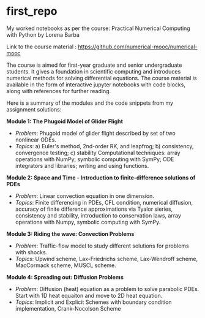 # first_repo
My worked notebooks as per the course: Practical Numerical Computing with Python by Lorena Barba

Link to the course material : https://github.com/numerical-mooc/numerical-mooc

The course is aimed for first-year graduate and senior undergraduate students. It gives a foundation in scientific computing and introduces numerical methods for solving differential equations. 
The course material is available in the form of interactive jupyter notebooks with code blocks, along with references for further reading.

Here is a summary of the modules and the code snippets from my assignment solutions: 

**Module 1: The Phugoid Model of Glider Flight**

- _Problem_: Phugoid model of glider flight described by set of two nonlinear ODEs.
- _Topics_: a) Euler's method, 2nd-order RK, and leapfrog; b) consistency, convergence testing; c) stability Computational techniques: array operations with NumPy; symbolic computing with SymPy; ODE integrators and libraries; writing and using functions.

**Module 2: Space and Time - Introduction to finite-difference solutions of PDEs**

- _Problem_: Linear convection equation in one dimension.
- _Topics_: Finite differencing in PDEs, CFL condition, numerical diffusion, accuracy of finite difference approximations via Tyalor sieries, consistency and stability, introduction to conservation laws, array operations with Numpy, symbolic computing with SymPy. 

**Module 3: Riding the wave: Convection Problems**

- _Problem_: Traffic-flow model to study different solutions for problems with shocks.
- _Topics_: Upwind scheme, Lax-Friedrichs scheme, Lax-Wendroff scheme, MacCormack scheme, MUSCL scheme. 

**Module 4: Spreading out: Diffusion Problems**

- _Problem_: Diffusion (heat) equation as a problem to solve parabolic PDEs. Start with 1D heat equaiton and move to 2D heat equation.
- _Topics_: Implicit and Explicit Schemes with boundary condition implementation, Crank-Nocolson Scheme
